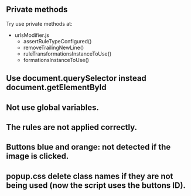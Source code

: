 ## Private methods

Try use private methods at:

- urlsModifier.js
  - assertRuleTypeConfigured()
  - removeTrailingNewLine()
  - ruleTransformationsInstanceToUse()
  - formationsInstanceToUse()

## Use document.querySelector instead document.getElementById

## Not use global variables.

## The rules are not applied correctly.

## Buttons blue and orange: not detected if the image is clicked.

## popup.css delete class names if they are not being used (now the script uses the buttons ID).
